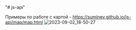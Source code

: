 "# js-api" 

Примеры по работе с картой - https://suminev.github.io/js-api/map/map.html
![2023-09-02_18-50-27](https://github.com/suminev/js-api/assets/44277463/314da42f-68a8-41cb-8726-3ee910039891)

